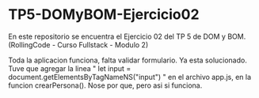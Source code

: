 # TP5-DOMyBOM-Ejercicio02
En este repositorio se encuentra el Ejercicio 02 del TP 5 de DOM y BOM. (RollingCode - Curso Fullstack - Modulo 2)



Toda la aplicacion funciona, falta validar formulario. 
Ya esta solucionado. Tuve que agregar la linea " let input = document.getElementsByTagNameNS("input") " en el archivo app.js, en la funcion crearPersona(). Nose por que, pero asi si funciona.